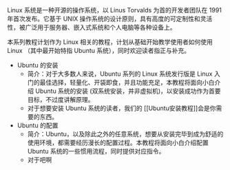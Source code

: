 Linux 系统是一种开源的操作系统，以 Linus Torvalds 为首的开发者团队在 1991 年首次发布。它基于 UNIX 操作系统的设计原则，具有高度的可定制性和灵活性，被广泛用于服务器、嵌入式系统和个人电脑等各种设备上。

本系列教程计划作为 Linux 相关的教程，计划从基础开始教学使用者如何使用 Linux （其中最开始特指 Ubuntu 系统），同时欢迎读者指正与补充。

- Ubuntu 的安装
	- 简介：对于大多数人来说，Ubuntu 系列的 Linux 系统发行版是 Linux 入门的最佳选择，轻量化、开袋即食，并且功能充足，本教程将面向小白介绍 Ubuntu 系统的安装 (双系统安装，并非虚拟机)，以安装成功作为首要目标，不过度讲解原理。
	- 对于想要安装 Ubuntu 系统的读者，我们的 [[Ubuntu安装教程]]会是你需要的东西。
- Ubuntu 的配置
	- 简介：Ubuntu，以及除此之外的任意系统，想要从安装完毕到成为舒适的使用环境，都需要经历漫长的配置过程。本教程将面向小白介绍配置 Ubuntu 系统的一些惯用流程，同时提供对应指令。
	- 对于吧啊